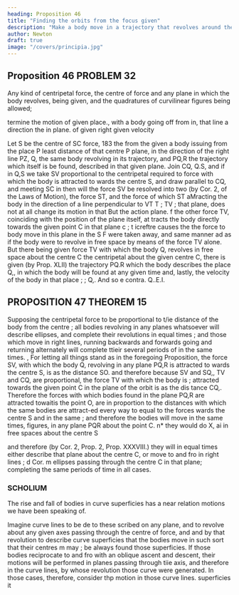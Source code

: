 ```yaml
---
heading: Proposition 46
title: "Finding the orbits from the focus given"
description: "Make a body move in a trajectory that revolves around the center of force in the same way as another body in the same trajectory at rest"
author: Newton
draft: true
image: "/covers/principia.jpg"
---
```




## Proposition 46 PROBLEM 32

Any kind of centripetal force, the centre of force and any plane in which the body revolves, being given, and the quadratures of curvilinear figures being allowed; 

termine the motion of
given place., with a
body going off from
in, that
line
a
direction
the
in
plane.
of given right
given velocity

Let S be the centre of
SC
force,
183
the
from the given
a body issuing from the place P
least distance of that centre
P
plane,
in the direction of the right line PZ, Q,
the same body revolving in its trajectory,
and PQ,R the trajectory
which
itself
is
be found, described in that
given plane. Join CQ, Q.S, and if in Q,S
we take SV proportional to the centripetal
required
to
force with
which the body is attracted to
wards the centre S, and draw
parallel
to CQ, and meeting SC in
then will the force SV be resolved into
two (by Cor. 2, of the Laws of Motion), the force ST, and the force
of
which ST aMracting the body in the direction of a line perpendicular to
VT
T
;
TV
;
that plane, does not at all change its motion in that
But the action
plane.
f the other force TV, coinciding with the
position of the plane itself, at
tracts the body directly towards the given
point C in that plane
c
;
t
icreftre causes the
the force
to
body
move
in this plane in the
S F were taken away, and
same manner
ad
as if
the body were to revolve in free space
by means of the force TV alone. But there being given
force TV with which the body Q, revolves in free space
about the centre
C
the centripetal
about the given centre C, there is given (by Prop. XLII) the trajectory
PQ.R which the body describes the place Q,, in which the body will be
found at any given time and, lastly, the velocity of the body in that place
;
;
Q,.
And
so e contra.
Q..E.I.


## PROPOSITION 47 THEOREM 15

Supposing the centripetal force to be proportional to t/ie distance of the
body from the centre ; all bodies revolving in any planes whatsoever
will describe ellipses, and complete their revolutions in equal times ;
and
those
which move in right
lines,
running backwards and forwards
going and returning
alternately will complete ttieir several periods of
in the same times.
,
For
letting all things stand as in the foregoing Proposition, the force
SV, with which the body Q, revolving in any plane PQ,R is attracted to
wards the centre S, is as the distance SO. and therefore because SV and
SQ,, TV and CQ, are proportional, the force TV with which the body is
;
attracted towards the given point C in the plane of the orbit is as the dis
tance CQ,.
Therefore the forces with which bodies found in the plane
PQ,R
are attracted towaitis the point O, are in proportion to the distances
with which the same bodies are attract-ed every way to
equal to the forces
wards the centre S
and in the same
;
and therefore the bodies will move in the same times,
figures, in
any plane
PQR
about the point C. n* they
would do
X,
ai
in free spaces about the centre
S

and therefore (by Cor. 2, Prop.
2, Prop. XXXVIII.) they will in equal times either describe
that plane about the centre
C, or move to and fro in right lines
;
d Cor.
m
ellipses
passing through the centre C in that plane; completing the same periods
of time in all cases.

### SCHOLIUM

The rise and fall of bodies in curve superficies has a near relation motions we have been speaking of. 

Imagine curve lines to be de
to these
scribed on any plane, and to revolve about
any given axes passing through
the centre of force, and
and
by that revolution to describe curve
superficies
that the bodies
move
in
such sort that their centres
m
may
;
be always found
those superficies.
If those bodies
reciprocate to and fro with an oblique
ascent and descent, their motions will be
performed in planes passing through
tiie axis, and therefore in the curve
lines, by whose revolution those curve
were generated. In those cases, therefore,
consider thp motion in those curve lines.
superficies
it

